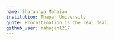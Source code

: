 ```yaml
---
name: Sharannya Mahajan
institution: Thapar University
quote: Procastination is the real deal.
github_user: mahajan1217
---
```

